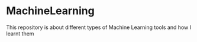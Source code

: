 # MachineLearning
This repository is about different types of Machine Learning tools and how I learnt them
